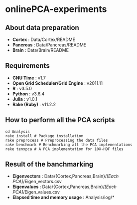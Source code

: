 # onlinePCA-experiments

## About data preparation
- **Cortex** : Data/Cortex/README
- **Pancreas** : Data/Pancreas/README
- **Brain** : Data/Brain/README

## Requirements
- **GNU Time** : v1.7
- **Open Grid Scheduler/Grid Engine** : v2011.11
- **R** : v3.5.0
- **Python** : v3.6.4
- **Julia** : v1.0.1
- **Rake (Ruby)** : v11.2.2

## How to perform all the PCA scripts
```{bash}
cd Analysis
rake install # Package installation
rake preprocess # Preprocessing the data files
rake benchmark # Benchmarking all the PCA implementations
rake tenxpca # A PCA implementation for 10X-HDF files
```

## Result of the banchmarking
- **Eigenvectors** : Data/{Cortex,Pancreas,Brain}/*[Each PCA]*/Eigen_vectors.csv
- **Eigenvalues** : Data/{Cortex,Pancreas,Brain}/*[Each PCA]*/Eigen_values.csv
- **Elapsed time and memory usage** : Analysis/log/*
